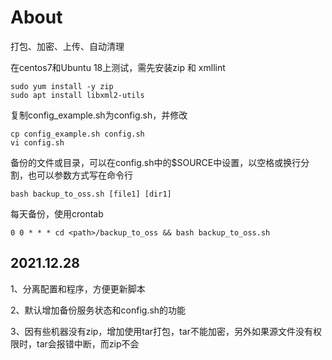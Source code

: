 # About

打包、加密、上传、自动清理

在centos7和Ubuntu 18上测试，需先安装zip 和 xmllint

```
sudo yum install -y zip
sudo apt install libxml2-utils
```



复制config_example.sh为config.sh，并修改

```
cp config_example.sh config.sh
vi config.sh
```



备份的文件或目录，可以在config.sh中的$SOURCE中设置，以空格或换行分割，也可以参数方式写在命令行

```
bash backup_to_oss.sh [file1] [dir1]
```



每天备份，使用crontab

```
0 0 * * * cd <path>/backup_to_oss && bash backup_to_oss.sh
```



## 2021.12.28

1、分离配置和程序，方便更新脚本

2、默认增加备份服务状态和config.sh的功能

3、因有些机器没有zip，增加使用tar打包，tar不能加密，另外如果源文件没有权限时，tar会报错中断，而zip不会